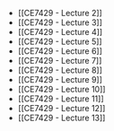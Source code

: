 ---
---
- [[CE7429 - Lecture 2]]
- [[CE7429 - Lecture 3]]
- [[CE7429 - Lecture 4]]
- [[CE7429 - Lecture 5]]
- [[CE7429 - Lecture 6]]
- [[CE7429 - Lecture 7]]
- [[CE7429 - Lecture 8]]
- [[CE7429 - Lecture 9]]
- [[CE7429 - Lecture 10]]
- [[CE7429 - Lecture 11]]
- [[CE7429 - Lecture 12]]
- [[CE7429 - Lecture 13]]
